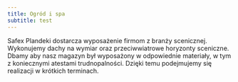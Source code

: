 ```yaml
---
title: Ogród i spa
subtitle: test 
---
```


Safex Plandeki dostarcza wyposażenie firmom z branży scenicznej. 
Wykonujemy dachy na wymiar oraz przeciwwiatrowe horyzonty sceniczne. Dbamy aby nasz magazyn był wyposażony w odpowiednie materiały, w tym z koniecznymi atestami trudnopalności.
Dzięki temu podejmujemy się realizacji w krótkich terminach. 
